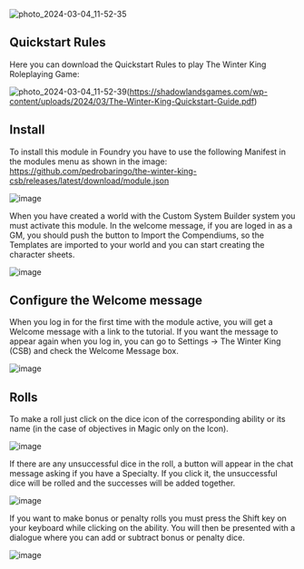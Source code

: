 ![photo_2024-03-04_11-52-35](https://github.com/pedrobaringo/the-winter-king-csb/assets/148097688/21689504-3e41-402a-b15a-2c93ac9d1213)

## Quickstart Rules
Here you can download the Quickstart Rules to play The Winter King Roleplaying Game:

![photo_2024-03-04_11-52-39](https://github.com/pedrobaringo/the-winter-king-csb/assets/148097688/901c0372-6bc5-4cfb-8157-e6ebf2800403)(https://shadowlandsgames.com/wp-content/uploads/2024/03/The-Winter-King-Quickstart-Guide.pdf)

## Install
To install this module in Foundry you have to use the following Manifest in the modules menu as shown in the image: https://github.com/pedrobaringo/the-winter-king-csb/releases/latest/download/module.json

![image](https://github.com/pedrobaringo/the-winter-king-csb/assets/148097688/e56e1a05-bb28-4f24-9800-5bcd33a71d73)

When you have created a world with the Custom System Builder system you must activate this module. In the welcome message, if you are loged in as a GM, you should push the button to Import the Compendiums, so the Templates are imported to your world and you can start creating the character sheets.

![image](https://github.com/pedrobaringo/the-winter-king-csb/assets/148097688/7bd58b5c-358f-4f98-b873-9454d7a2e855)

## Configure the Welcome message
When you log in for the first time with the module active, you will get a Welcome message with a link to the tutorial. If you want the message to appear again when you log in, you can go to Settings -> The Winter King (CSB) and check the Welcome Message box.

![image](https://github.com/pedrobaringo/the-winter-king-csb/assets/148097688/4a8bb868-6994-4cb9-a56c-bd2bac76193b)

## Rolls
To make a roll just click on the dice icon of the corresponding ability or its name (in the case of objectives in Magic only on the Icon).

![image](https://github.com/pedrobaringo/the-winter-king-csb/assets/148097688/e267ff19-9f85-45b0-8961-d6fae461210c)

If there are any unsuccessful dice in the roll, a button will appear in the chat message asking if you have a Specialty. If you click it, the unsuccessful dice will be rolled and the successes will be added together.

![image](https://github.com/pedrobaringo/the-winter-king-csb/assets/148097688/3fb12cf0-b035-4a19-959e-4efdc4484a93)

If you want to make bonus or penalty rolls you must press the Shift key on your keyboard while clicking on the ability. You will then be presented with a dialogue where you can add or subtract bonus or penalty dice.

![image](https://github.com/pedrobaringo/the-winter-king-csb/assets/148097688/288471bd-e9e7-40cc-9785-09c0c2676ec0)

